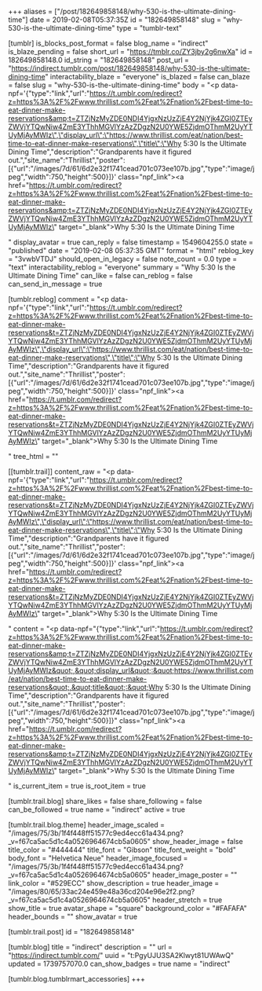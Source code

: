 +++
aliases = ["/post/182649858148/why-530-is-the-ultimate-dining-time"]
date = 2019-02-08T05:37:35Z
id = "182649858148"
slug = "why-530-is-the-ultimate-dining-time"
type = "tumblr-text"

[tumblr]
is_blocks_post_format = false
blog_name = "indirect"
is_blaze_pending = false
short_url = "https://tmblr.co/ZY3jby2g6nwXa"
id = 182649858148.0
id_string = "182649858148"
post_url = "https://indirect.tumblr.com/post/182649858148/why-530-is-the-ultimate-dining-time"
interactability_blaze = "everyone"
is_blazed = false
can_blaze = false
slug = "why-530-is-the-ultimate-dining-time"
body = "<p data-npf='{\"type\":\"link\",\"url\":\"https://t.umblr.com/redirect?z=https%3A%2F%2Fwww.thrillist.com%2Feat%2Fnation%2Fbest-time-to-eat-dinner-make-reservations&amp;t=ZTZjNzMyZDE0NDI4YjgxNzUzZjE4Y2NjYjk4ZGI0ZTEyZWVjYTQwNiw4ZmE3YThhMGVlYzAzZDgzN2U0YWE5ZjdmOThmM2UyYTUyMjAyMWIz\",\"display_url\":\"https://www.thrillist.com/eat/nation/best-time-to-eat-dinner-make-reservations\",\"title\":\"Why 5:30 Is the Ultimate Dining Time\",\"description\":\"Grandparents have it figured out.\",\"site_name\":\"Thrillist\",\"poster\":[{\"url\":\"/images/7d/61/6d2e32f1741cead701c073ee107b.jpg\",\"type\":\"image/jpeg\",\"width\":750,\"height\":500}]}' class=\"npf_link\"><a href=\"https://t.umblr.com/redirect?z=https%3A%2F%2Fwww.thrillist.com%2Feat%2Fnation%2Fbest-time-to-eat-dinner-make-reservations&amp;t=ZTZjNzMyZDE0NDI4YjgxNzUzZjE4Y2NjYjk4ZGI0ZTEyZWVjYTQwNiw4ZmE3YThhMGVlYzAzZDgzN2U0YWE5ZjdmOThmM2UyYTUyMjAyMWIz\" target=\"_blank\">Why 5:30 Is the Ultimate Dining Time</a></p>"
display_avatar = true
can_reply = false
timestamp = 1549604255.0
state = "published"
date = "2019-02-08 05:37:35 GMT"
format = "html"
reblog_key = "3vwbVTDJ"
should_open_in_legacy = false
note_count = 0.0
type = "text"
interactability_reblog = "everyone"
summary = "Why 5:30 Is the Ultimate Dining Time"
can_like = false
can_reblog = false
can_send_in_message = true

[tumblr.reblog]
comment = "<p data-npf='{\"type\":\"link\",\"url\":\"https://t.umblr.com/redirect?z=https%3A%2F%2Fwww.thrillist.com%2Feat%2Fnation%2Fbest-time-to-eat-dinner-make-reservations&t=ZTZjNzMyZDE0NDI4YjgxNzUzZjE4Y2NjYjk4ZGI0ZTEyZWVjYTQwNiw4ZmE3YThhMGVlYzAzZDgzN2U0YWE5ZjdmOThmM2UyYTUyMjAyMWIz\",\"display_url\":\"https://www.thrillist.com/eat/nation/best-time-to-eat-dinner-make-reservations\",\"title\":\"Why 5:30 Is the Ultimate Dining Time\",\"description\":\"Grandparents have it figured out.\",\"site_name\":\"Thrillist\",\"poster\":[{\"url\":\"/images/7d/61/6d2e32f1741cead701c073ee107b.jpg\",\"type\":\"image/jpeg\",\"width\":750,\"height\":500}]}' class=\"npf_link\"><a href=\"https://t.umblr.com/redirect?z=https%3A%2F%2Fwww.thrillist.com%2Feat%2Fnation%2Fbest-time-to-eat-dinner-make-reservations&t=ZTZjNzMyZDE0NDI4YjgxNzUzZjE4Y2NjYjk4ZGI0ZTEyZWVjYTQwNiw4ZmE3YThhMGVlYzAzZDgzN2U0YWE5ZjdmOThmM2UyYTUyMjAyMWIz\" target=\"_blank\">Why 5:30 Is the Ultimate Dining Time</a></p>"
tree_html = ""

[[tumblr.trail]]
content_raw = "<p data-npf='{\"type\":\"link\",\"url\":\"https://t.umblr.com/redirect?z=https%3A%2F%2Fwww.thrillist.com%2Feat%2Fnation%2Fbest-time-to-eat-dinner-make-reservations&t=ZTZjNzMyZDE0NDI4YjgxNzUzZjE4Y2NjYjk4ZGI0ZTEyZWVjYTQwNiw4ZmE3YThhMGVlYzAzZDgzN2U0YWE5ZjdmOThmM2UyYTUyMjAyMWIz\",\"display_url\":\"https://www.thrillist.com/eat/nation/best-time-to-eat-dinner-make-reservations\",\"title\":\"Why 5:30 Is the Ultimate Dining Time\",\"description\":\"Grandparents have it figured out.\",\"site_name\":\"Thrillist\",\"poster\":[{\"url\":\"/images/7d/61/6d2e32f1741cead701c073ee107b.jpg\",\"type\":\"image/jpeg\",\"width\":750,\"height\":500}]}' class=\"npf_link\"><a href=\"https://t.umblr.com/redirect?z=https%3A%2F%2Fwww.thrillist.com%2Feat%2Fnation%2Fbest-time-to-eat-dinner-make-reservations&t=ZTZjNzMyZDE0NDI4YjgxNzUzZjE4Y2NjYjk4ZGI0ZTEyZWVjYTQwNiw4ZmE3YThhMGVlYzAzZDgzN2U0YWE5ZjdmOThmM2UyYTUyMjAyMWIz\" target=\"_blank\">Why 5:30 Is the Ultimate Dining Time</a></p>"
content = "<p data-npf=\"{&quot;type&quot;:&quot;link&quot;,&quot;url&quot;:&quot;https://t.umblr.com/redirect?z=https%3A%2F%2Fwww.thrillist.com%2Feat%2Fnation%2Fbest-time-to-eat-dinner-make-reservations&amp;t=ZTZjNzMyZDE0NDI4YjgxNzUzZjE4Y2NjYjk4ZGI0ZTEyZWVjYTQwNiw4ZmE3YThhMGVlYzAzZDgzN2U0YWE5ZjdmOThmM2UyYTUyMjAyMWIz&quot;,&quot;display_url&quot;:&quot;https://www.thrillist.com/eat/nation/best-time-to-eat-dinner-make-reservations&quot;,&quot;title&quot;:&quot;Why 5:30 Is the Ultimate Dining Time&quot;,&quot;description&quot;:&quot;Grandparents have it figured out.&quot;,&quot;site_name&quot;:&quot;Thrillist&quot;,&quot;poster&quot;:[{&quot;url&quot;:&quot;/images/7d/61/6d2e32f1741cead701c073ee107b.jpg&quot;,&quot;type&quot;:&quot;image/jpeg&quot;,&quot;width&quot;:750,&quot;height&quot;:500}]}\" class=\"npf_link\"><a href=\"https://t.umblr.com/redirect?z=https%3A%2F%2Fwww.thrillist.com%2Feat%2Fnation%2Fbest-time-to-eat-dinner-make-reservations&amp;t=ZTZjNzMyZDE0NDI4YjgxNzUzZjE4Y2NjYjk4ZGI0ZTEyZWVjYTQwNiw4ZmE3YThhMGVlYzAzZDgzN2U0YWE5ZjdmOThmM2UyYTUyMjAyMWIz\" target=\"_blank\">Why 5:30 Is the Ultimate Dining Time</a></p>"
is_current_item = true
is_root_item = true

[tumblr.trail.blog]
share_likes = false
share_following = false
can_be_followed = true
name = "indirect"
active = true

[tumblr.trail.blog.theme]
header_image_scaled = "/images/75/3b/1f4f448ff51577c9ed4ecc61a434.png?_v=f67ca5ac5d1c4a0526964674cb5a0605"
show_header_image = false
title_color = "#444444"
title_font = "Gibson"
title_font_weight = "bold"
body_font = "Helvetica Neue"
header_image_focused = "/images/75/3b/1f4f448ff51577c9ed4ecc61a434.png?_v=f67ca5ac5d1c4a0526964674cb5a0605"
header_image_poster = ""
link_color = "#529ECC"
show_description = true
header_image = "/images/80/65/33ac24e459e48a36cd204e96e2f2.png?_v=f67ca5ac5d1c4a0526964674cb5a0605"
header_stretch = true
show_title = true
avatar_shape = "square"
background_color = "#FAFAFA"
header_bounds = ""
show_avatar = true

[tumblr.trail.post]
id = "182649858148"

[tumblr.blog]
title = "indirect"
description = ""
url = "https://indirect.tumblr.com/"
uuid = "t:PgyUJU3SA2Klwyt81UWAwQ"
updated = 1739757070.0
can_show_badges = true
name = "indirect"

[tumblr.blog.tumblrmart_accessories]
+++
